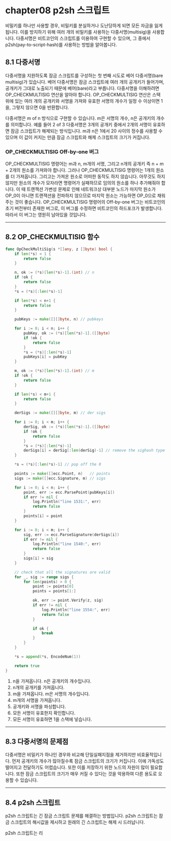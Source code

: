 # chapter08 p2sh 스크립트

비밀키를 하나만 사용할 경우, 비밀키를 분실하거나 도난당하게 되면 모든 자금을 잃게 됩니다. 이를 방지하기 위해 여러 개의 비밀키를 사용하는 다중서명(multisig)을 사용합니다. 다중서명은 비트코인의 스크립트를 이용하여 구현할 수 있으며, 그 중에서 p2sh(pay-to-script-hash)를 사용하는 방법을 알아봅니다.

## 8.1 다중서명

다중서명을 지원하도록 잠금 스크립트를 구성하는 첫 번째 시도로 베어 다중서명(bare multisig)가 있습니다. 베어 다중서명은 잠금 스크립트에 여러 개의 공개키가 들어가며, 공개키가 그대로 노출되기 때문에 베어(bare)라고 부릅니다. 다중서명을 이해하려면 OP_CHECKMULTISIG 연산을 알아야 합니다. OP_CHECKMULTISIG 연산은 스택 위에 있는 여러 개의 공개키와 서명을 가져와 유효한 서명의 개수가 일정 수 이상이면 1을, 그렇지 않으면 0을 반환합니다.

다중서명은 m of n 방식으로 구현할 수 있습니다. m은 서명의 개수, n은 공개키의 개수를 의미합니다. 예를 들어 2 of 3 다중서명은 3개의 공개키 중에서 2개의 서명이 유효하면 잠금 스크립트가 해제되는 방식입니다. m과 n은 1에서 20 사이의 정수를 사용할 수 있으며 이 값이 커지는 만큼 잠금 스크립트와 해제 스크립트의 크기가 커집니다.

### OP_CHECKMULTISIG Off-by-one 버그

OP_CHECKMULTISIG 명령어는 m과 n, m개의 서명, 그리고 n개의 공개키 즉 n + m + 2개의 원소를 가져와야 합니다. 그러나 OP_CHECKMULTISIG 명령어는 1개의 원소를 더 가져옵니다. 그리고는 가져온 원소로 어떠한 동작도 하지 않습니다. 아무것도 하지 않지만 원소의 개수가 모자라면 명령어가 실패하므로 임의의 원소를 하나 추가해줘야 합니다. 이 때 트랜잭션 가변성 문제로 인해 네트워크상 대부분 노드가 마지막 원소가 OP_0이 아니면 트랜잭션을 전파하지 않으므로 마지막 원소는 가능하면 OP_0으로 채워주는 것이 좋습니다. OP_CHECKMULTISIG 명령어의 Off-by-one 버그는 비트코인의 초기 버전부터 존재한 버그로, 이 버그를 수정하면 비트코인의 하드포크가 발생합니다. 따라서 이 버그는 영원히 남아있을 것입니다.

---

## 8.2 OP_CHECKMULTISIG 함수

```go
func OpCheckMultiSig(s *[]any, z []byte) bool {
	if len(*s) < 1 {
		return false
	}

	n, ok := (*s)[len(*s)-1].(int) // n
	if !ok {
		return false
	}
	*s = (*s)[:len(*s)-1]

	if len(*s) < n+1 {
		return false
	}

	pubKeys := make([][]byte, n) // pubkeys

	for i := 0; i < n; i++ {
		pubKey, ok := (*s)[len(*s)-1].([]byte)
		if !ok {
			return false
		}
		*s = (*s)[:len(*s)-1]
		pubKeys[i] = pubKey
	}

	m, ok := (*s)[len(*s)-1].(int) // m
	if !ok {
		return false
	}

	if len(*s) < m+1 {
		return false
	}

	derSigs := make([][]byte, m) // der sigs

	for i := 0; i < m; i++ {
		derSig, ok := (*s)[len(*s)-1].([]byte)
		if !ok {
			return false
		}
		*s = (*s)[:len(*s)-1]
		derSigs[i] = derSig[:len(derSig)-1] // remove the sighash type
	}

	*s = (*s)[:len(*s)-1] // pop off the 0

	points := make([]ecc.Point, n)   // points
	sigs := make([]ecc.Signature, m) // sigs

	for i := 0; i < n; i++ {
		point, err := ecc.ParsePoint(pubKeys[i])
		if err != nil {
			log.Println("line 1531:", err)
			return false
		}
		points[i] = point
	}

	for i := 0; i < m; i++ {
		sig, err := ecc.ParseSignature(derSigs[i])
		if err != nil {
			log.Println("line 1540:", err)
			return false
		}
		sigs[i] = sig
	}

	// check that all the signatures are valid
	for _, sig := range sigs {
		for len(points) > 0 {
			point := points[0]
			points = points[1:]

			ok, err := point.Verify(z, sig)
			if err != nil {
				log.Println("line 1554:", err)
				return false
			}

			if ok {
				break
			}
		}
	}

	*s = append(*s, EncodeNum(1))

	return true
}
```

1. n을 가져옵니다. n은 공개키의 개수입니다.
2. n개의 공개키를 가져옵니다.
3. m을 가져옵니다. m은 서명의 개수입니다.
4. m개의 서명을 가져옵니다.
5. 공개키와 서명을 파싱합니다.
6. 모든 서명이 유효한지 확인합니다.
7. 모든 서명이 유효하면 1을 스택에 넣습니다.

---

## 8.3 다중서명의 문제점

다중서명은 비밀키가 하나인 경우와 비교해 단일실패지점을 제거하지만 비효율적입니다. 먼저 공개키의 개수가 많아질수록 잠금 스크립트의 크기가 커집니다. 이에 가독성도 떨어지고 전달하기도 어렵습니다. 또한 이를 저장하기 위한 노드의 자원이 많이 필요합니다. 또한 잠금 스크립트의 크기가 매우 커질 수 있다는 것을 악용하여 다른 용도로 오용할 수 있습니다.

---

## 8.4 p2sh 스크립트

p2sh 스크립트는 긴 잠금 스크립트 문제를 해결하는 방법입니다. p2sh 스크립트는 잠금 스크립트의 해시값을 제시하고 원래의 긴 스크립트는 해제 시 드러납니다.

p2sh 스크립트는 리